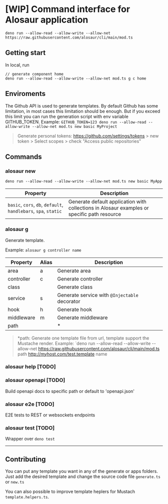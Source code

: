 # [WIP] Command interface for Alosaur application

`deno run --allow-read --allow-write --allow-net https://raw.githubusercontent.com/alosaur/cli/main/mod.ts`

## Getting start

In local, run

```
// generate component home
deno run --allow-read --allow-write --allow-net mod.ts g c home
```

## Enviroments

The Github API is used to generate templates. By default Github has some
limitation, in most cases this limitation should be enough. But if you exceed
this limit you can run the generation script with env variable GITHUB_TOKEN.
Example:
`GITHUB_TOKEN=123 deno run --allow-read --allow-write --allow-net mod.ts new basic MyProject`

> Generate personal tokens: https://github.com/settings/tokens > new token >
> Select scopes > check "Access public repositories"

## Commands

### alosaur new

`deno run --allow-read --allow-write --allow-net mod.ts new basic MyApp`

| Property                                                        | Description                                                                                 |
| --------------------------------------------------------------- | ------------------------------------------------------------------------------------------- |
| `basic`, `cors`, `db`, `default`, `handlebars`, `spa`, `static` | Generate default application with collections in Alosaur examples or specific path resource |

### alosaur g

Generate template.

Example: `alosaur g controller name`

| Property   | Alias | Description                                   |
| ---------- | ----- | --------------------------------------------- |
| area       | a     | Generate area                                 |
| controller | c     | Generate controller                           |
| class      |       | Generate class                                |
| service    | s     | Generate service with `@Injectable` decorator |
| hook       | h     | Generate hook                                 |
| middleware | m     | Generate middleware                           |
| path       |       | *                                             |

> *path: Generate one template file from url, template support the Mustache
> render. Example: `deno run --allow-read --allow-write --allow-net
> https://raw.githubusercontent.com/alosaur/cli/main/mod.ts path
> http://myhost.com/test.template name

### alosaur help [TODO]

### alosaur openapi [TODO]

Build openapi docs to specific path or default to 'openapi.json'

### alosaur e2e [TODO]

E2E tests to REST or websockets endpoints

### alosaur test [TODO]

Wrapper over `deno test`

---

## Contributing

You can put any template you want in any of the generate or apps folders. Just
add the desired template and change the source code file `generate.ts` or
`new.ts`

You can also possible to improve template heplers for Mustach
`template.helpers.ts`.
